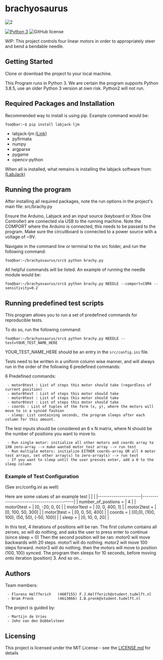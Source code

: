 # brachyosaurus
![2](https://d1rkab7tlqy5f1.cloudfront.net/Admin/Julie/TUD.png) <!-- .element height="50%" width="100%" -->


[![Python 3](https://img.shields.io/badge/Python-3-blue.svg)](https://www.python.org/download/releases/3.0/) 
![GitHub license](https://img.shields.io/github/license/haccer/tweep.svg)

WIP: This project controls four linear motors in order to appropriately steer and bend a bendable needle.

## Getting Started
<!---

This section should contain installation, testing, and running instructions for people who want to get started with the project. 

- These instructions should work on a clean system.
- These instructions should work without having to install an IDE.
- You can specify that the user should have a certain operating system.

--->
Clone or download the project to your local machine.

This Program runs in Python 3. We are certain the program supports Python 3.8.5, use an older Python 3 version at own risk. Python2 will not run.


## Required Packages and Installation
Recommended way to install is using pip.
Example command would be:
```console
foo@bar:~$ pip install labjack-ljm
```
     
- labjack-ljm [(Link)](https://github.com/labjack/labjack-ljm-python)
- pyfirmata
- numpy
- argparse
- pygame
- opencv-python

When all is installed, what remains is installing the labjack software from: [(LabJack)](https://labjack.com/support/software/applications/t-series/kipling)

## Running the program
After installing all required packages, note the run options in the project's main file: src/brachy.py

Ensure the Arduino, Labjack and an input source (keyboard or Xbox One Controller) are connected via USB to the running machine.
Note the COMPORT where the Arduino is connected, this needs to be passed to the program.
Make sure the circuitboard is connected to a power source with a voltage of ~9V.

Navigate in the command line or terminal to the src folder, and run the following command:
```console
foo@bar:~/brachyosaurus/src$ python brachy.py
```
All helpful commands will be listed. An example of running the needle module would be:
```console
foo@bar:~/brachyosaurus/src$ python brachy.py NEEDLE --comport=COM4 --sensitivity=0.2
```

## Running predefined test scripts
This program allows you to run a set of predefined commands for reproducible tests.

To do so, run the following command:
```console
foo@bar:~/brachyosaurus/src$ python brachy.py NEEDLE --test=YOUR_TEST_NAME_HERE
```

YOUR_TEST_NAME_HERE should be an entry in the ```src/config.ini``` file.

Tests need to be written in a uniform column wise manner, and will always run in the order of the following 6 predefined commands:

6 Predefined commands:

     - motor0test : List of steps this motor should take (regardless of current position)
     - motor0test : List of steps this motor should take
     - motor0test : List of steps this motor should take
     - motor0test : List of steps this motor should take
     - coords : List of tuples of the form (x, y), where the motors will move to in a synced fashion
     - sleep: List containing seconds, the program sleeps after each column for this amount.

The test inputs should be considered an 6 x N matrix, where N should be the number of positions you want to move to.

     - Run single motor: initialize all other motors and coords array to 1XN zero-array --> make wanted motor test array --> run test
     - Run multiple motors: initialize EITHER coords-array OR all 4 motor test arrays, set other array(s) to zero-array(s) --> run test
     - If you want to sleep until the user presses enter, add a 0 to the sleep column

### Example of Test Configuration
(See src/config.ini as well)

Here are some values of an example test
|                      |                                           |
|----------------------|-------------------------------------------|
| number_of_postions = | 4                                         |
| motor0test =         | [0, -20, 0, 0]                              |
| motor1test =         | [0, 0, 400, 1]                            |
| motor2test =         | [0, 100, 50, 300]                         |
| motor3test =         | [0, 0, 50, 400]                           |
| coords =             | [(0,0), (100, 100), (50, 50), (-50, 100)] |
| sleep =              | [0, 10, 0, 20]                            |

In this test, 4 iterations of positions will be ran.
The first column contains all zeroes, so will do nothing, and asks the user to press enter to continue (since sleep = 0)
Then the second position will be ran:
motor0 will move backwards with 20 steps. motor1 will do nothing. motor2 will move 100 steps forward. motor3 will do nothing. then the motors will move to position (100, 100) synced. The program then sleeps for 10 seconds, before moving onto iteration (position) 3. And so on...

## Authors
Team members:

     - Florens Helfferich   (4607155) F.J.Helfferich@student.tudelft.nl
     - Bram Pronk           (4613066) I.B.pronk@student.tudelft.nl
     
The project is guided by:

     - Martijn de Vries   
     - John van den Dobbelsteen     

## Licensing
This project is licensed under the MIT License - see the [LICENSE.md](./LICENSE) for details
